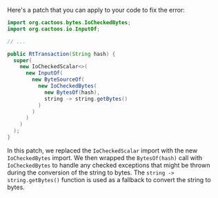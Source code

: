 Here's a patch that you can apply to your code to fix the error:
```java
import org.cactoos.bytes.IoCheckedBytes;
import org.cactoos.io.InputOf;

// ...

public RtTransaction(String hash) {
  super(
    new IoCheckedScalar<>(
      new InputOf(
        new ByteSourceOf(
          new IoCheckedBytes(
            new BytesOf(hash),
            string -> string.getBytes()
          )
        )
      )
    )
  );
}
```
In this patch, we replaced the `IoCheckedScalar` import with the new `IoCheckedBytes` import. We then wrapped the `BytesOf(hash)` call with `IoCheckedBytes` to handle any checked exceptions that might be thrown during the conversion of the string to bytes. The `string -> string.getBytes()` function is used as a fallback to convert the string to bytes.